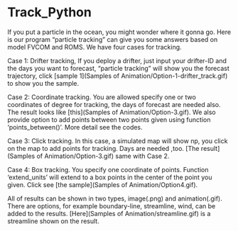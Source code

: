 # Track_Python
If you put a particle in the ocean, you might wonder where it gonna go. Here is our program “particle tracking” can give you some answers based on model FVCOM and ROMS. We have four cases for tracking.

Case 1: Drifter tracking, If you deploy a drifter, just input your drifter-ID and the days you want to forecast, “particle tracking” will show you the forecast trajectory, click [sample 1](Samples of Animation/Option-1-drifter_track.gif) to show you the sample.

Case 2: Coordinate tracking. You are allowed specify  one or two coordinates of degree for tracking, the days of forecast are needed also. The result looks like [this](Samples of Animation/Option-3.gif). We also provide option to add points between two points given using function ‘points_between()’. More detail see the codes.

Case 3: Click tracking. In this case, a simulated map will show np, you click on the map to add points for tracking. Days are needed ,too. [The result](Samples of Animation/Option-3.gif) same with Case 2.

Case 4: Box tracking. You specify one coordinate of points. Function ‘extend_units’ will extend to a box points in the center of the point you given. Click see [the sample](Samples of Animation/Option4.gif).

All of results can be shown in two types, image(.png) and animation(.gif). There are options,  for example boundary-line, streamline, wind, can be added to the results. [Here](Samples of Animation/streamline.gif) is a streamline shown on the result.
